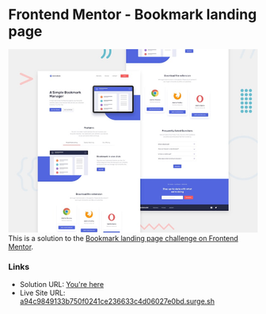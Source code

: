 # Frontend Mentor - Bookmark landing page

![Design preview for the Bookmark landing page coding challenge](./desktop-preview.jpg)
This is a solution to the [Bookmark landing page challenge on Frontend Mentor](https://www.frontendmentor.io/challenges/bookmark-landing-page-5d0b588a9edda32581d29158).

### Links

- Solution URL: [You're here](https://github.com/xphstos/fe-bookmark-landing-page)
- Live Site URL: [a94c9849133b750f0241ce236633c4d06027e0bd.surge.sh](https://a94c9849133b750f0241ce236633c4d06027e0bd.surge.sh)
